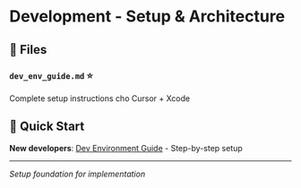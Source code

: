 # Development - Setup & Architecture

## 📁 **Files**

### **`dev_env_guide.md`** ⭐
Complete setup instructions cho Cursor + Xcode

## 🚀 **Quick Start**

**New developers**: [Dev Environment Guide](dev_env_guide.md) - Step-by-step setup

---
*Setup foundation for implementation* 